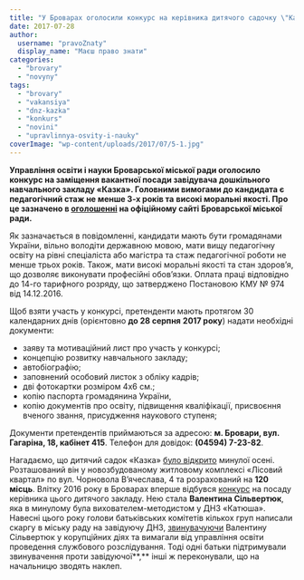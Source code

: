```yaml
---
title: "У Броварах оголосили конкурс на керівника дитячого садочку \"Казка\""
date: 2017-07-28
author: 
  username: "pravoZnaty"
  display_name: "Маєш право знати"
categories: 
  - "brovary"
  - "novyny"
tags: 
  - "brovary"
  - "vakansiya"
  - "dnz-kazka"
  - "konkurs"
  - "novini"
  - "upravlinnya-osvity-i-nauky"
coverImage: "wp-content/uploads/2017/07/5-1.jpg"
---
```


**Управління освіти і науки Броварської міської ради оголосило конкурс на заміщення вакантної посади завідувача дошкільного навчального закладу «Казка». Головними вимогами до кандидата є педагогічний стаж не менше 3-х років та** **високі моральні якості. Про це зазначено в [оголошенні](https://brovary-rada.gov.ua/news/15438.html) на офіційному сайті Броварської міської ради.**

Як зазначається в повідомленні, кандидати мають бути громадянами України, вільно володіти державною мовою, мати вищу педагогічну освіту на рівні спеціаліста або магістра та стаж педагогічної роботи не менше трьох років. Також, мати високі моральні якості та стан здоров’я, що дозволяє виконувати професійні обов’язки. Оплата праці відповідно до 14-го тарифного розряду, що затверджено Постановою КМУ № 974 від 14.12.2016.

Щоб взяти участь у конкурсі, претенденти мають протягом 30 календарних днів (орієнтовно **до 28 серпня** **2017 року**) надати необхідні документи:

- заяву та мотиваційний лист про участь у конкурсі;
- концепцію розвитку навчального закладу;
- автобіографію;
- заповнений особовий листок з обліку кадрів;
- дві фотокартки розміром 4х6 см.;
- копію паспорта громадянина України,
- копію документів про освіту, підвищення кваліфікації, присвоєння вченого звання, присудження наукового ступеня;

Документи претендентів приймаються за адресою: **м. Бровари, вул. Гагаріна, 18, кабінет 415**. Телефон для довідок: **(04594) 7-23-82**.

Нагадаємо, що дитячий садок «Казка» [було відкрито](https://mpz.brovary.org/v-brovarah-vidkryvsya-novyj-sadochok-kazka/) минулої осені. Розташований він у новозбудованому житловому комплексі «Лісовий квартал» по вул. Чорновола В’ячеслава, 4 та розрахований на **120 місць**. Влітку 2016 року в Броварах вперше відбувся [конкурс](https://mpz.brovary.org/vpershe-u-brovarah-vidbudetsya-konkurs-na-kerivnyka-dytyachogo-sadochku/) на посаду керівника цього дитячого закладу. Нею стала **Валентина Сільвертюк**, яка в минулому була вихователем-методистом у ДНЗ «Катюша». Навесні цього року голови батьківських комітетів кількох груп написали скаргу в міську раду на завідуючу ДНЗ, [звинувачуючи](https://mpz.brovary.org/u-dytsadku-kazka-batky-pochubylysya-cherez-nerealizovani-obitsyanky-miskrady-ta-defekty-zabudovnyka/) Валентину Сільвертюк у корупційних діях та вимагали від управління освіти проведення службового розслідування. Тоді одні батьки підтримували звинувачення проти завідуючої**,** інші ж переконували, що на начальницю зводять наклеп.
